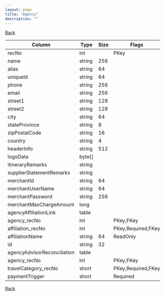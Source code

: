```yaml
---
layout: page
title: "Agency"
description: ""
---
```

<div class="nav-back"><a href="{{ 'api' | relative_url }}">Back</a></div>




| Column | Type | Size | Flags | Table | Description |
| ------ | ---- | ---- | ----- | ----- | ----------- |
| recNo | int |  | PKey | agency | 
| name | string | 256 |  | agency | 
| alias | string | 64 |  | agency | 
| uniqueId | string | 64 |  | agency | 
| phone | string | 256 |  | agency | 
| email | string | 256 |  | agency | 
| street1 | string | 128 |  | agency | 
| street2 | string | 128 |  | agency | 
| city | string | 64 |  | agency | 
| stateProvince | string | 8 |  | agency | 
| zipPostalCode | string | 16 |  | agency | 
| country | string | 4 |  | agency | 
| headerInfo | string | 512 |  | agency | 
| logoData | byte[] |  |  | agency | 
| itineraryRemarks | string |  |  | agency | 
| supplierStatementRemarks | string |  |  | agency | 
| merchantId | string | 64 |  | agency | 
| merchantUserName | string | 64 |  | agency | 
| merchantPassword | string | 256 |  | agency | 
| merchantMaxChargeAmount | long |  |  | agency | 
| agencyAffiliationLink  | table |  |  | agency | 
| agency_recNo | int |  | PKey,FKey | agencyAffiliationLink | 
| affiliation_recNo | int |  | PKey,Required,FKey | agencyAffiliationLink | 
| affiliationName | string | 64 | ReadOnly | agencyAffiliationLink | 
| id | string | 32 |  | agencyAffiliationLink | 
| agencyAdvisorReconciliation  | table |  |  | agency | 
| agency_recNo | int |  | PKey,FKey | agencyAdvisorReconciliation | 
| travelCategory_recNo | short |  | PKey,Required,FKey | agencyAdvisorReconciliation | 
| paymentTrigger | short |  | Required | agencyAdvisorReconciliation | 



<div class="nav-back"><a href="{{ 'api' | relative_url }}">Back</a></div>
